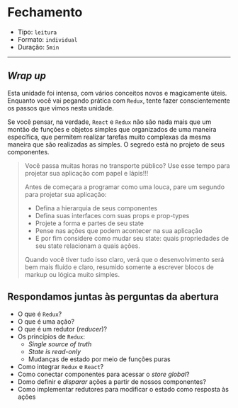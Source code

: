 # Fechamento

* Tipo: `leitura`
* Formato: `individual`
* Duração: `5min`

***

## _Wrap up_

Esta unidade foi intensa, com vários conceitos novos e magicamente úteis. Enquanto você vai pegando prática com `Redux`, tente fazer conscientemente os passos que vimos nesta unidade.

Se você pensar, na verdade, `React` e `Redux` não são nada mais que um montão de funções e objetos simples que organizados de uma maneira específica, que permitem realizar tarefas muito complexas da mesma maneira que são realizadas as simples. O segredo está no projeto de seus componentes.

> Você passa muitas horas no transporte público? Use esse tempo para projetar sua aplicação com papel e lápis!!!
>
> Antes de começara a programar como uma louca, pare um segundo para projetar sua aplicação:
>
> - Defina a hierarquia de seus componentes
> - Defina suas interfaces com suas props e prop-types
> - Projete a forma e partes de seu state
> - Pense nas ações que podem acontecer na sua aplicação
> - E por fim considere como mudar seu state: quais propriedades de seu state relacionam a quais ações.
>
> Quando você tiver tudo isso claro, verá que o desenvolvimento será bem mais fluído e
> claro, resumido somente a escrever blocos de markup ou lógica muito simples.

## Respondamos juntas às perguntas da abertura

* O que é `Redux`?
* O que é uma ação?
* O que é um redutor (_reducer_)?
* Os princípios de `Redux`:
  - _Single source of truth_
  - _State is read-only_
  - Mudanças de estado por meio de funções puras
* Como integrar `Redux` e `React`?
* Como conectar componentes para acessar o *store global*?
* Domo definir e _disparar_ ações a partir de nossos componentes?
* Como implementar redutores para modificar o estado como resposta às ações
